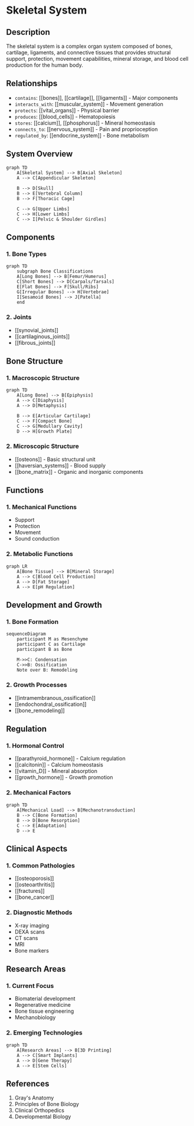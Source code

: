 # Skeletal System

## Description
The skeletal system is a complex organ system composed of bones, cartilage, ligaments, and connective tissues that provides structural support, protection, movement capabilities, mineral storage, and blood cell production for the human body.

## Relationships
- `contains`: [[bones]], [[cartilage]], [[ligaments]] - Major components
- `interacts_with`: [[muscular_system]] - Movement generation
- `protects`: [[vital_organs]] - Physical barrier
- `produces`: [[blood_cells]] - Hematopoiesis
- `stores`: [[calcium]], [[phosphorus]] - Mineral homeostasis
- `connects_to`: [[nervous_system]] - Pain and proprioception
- `regulated_by`: [[endocrine_system]] - Bone metabolism

## System Overview

```mermaid
graph TD
    A[Skeletal System] --> B[Axial Skeleton]
    A --> C[Appendicular Skeleton]
    
    B --> D[Skull]
    B --> E[Vertebral Column]
    B --> F[Thoracic Cage]
    
    C --> G[Upper Limbs]
    C --> H[Lower Limbs]
    C --> I[Pelvic & Shoulder Girdles]
```

## Components

### 1. Bone Types
```mermaid
graph TD
    subgraph Bone Classifications
    A[Long Bones] --> B[Femur/Humerus]
    C[Short Bones] --> D[Carpals/Tarsals]
    E[Flat Bones] --> F[Skull/Ribs]
    G[Irregular Bones] --> H[Vertebrae]
    I[Sesamoid Bones] --> J[Patella]
    end
```

### 2. Joints
- [[synovial_joints]]
- [[cartilaginous_joints]]
- [[fibrous_joints]]

## Bone Structure

### 1. Macroscopic Structure
```mermaid
graph TD
    A[Long Bone] --> B[Epiphysis]
    A --> C[Diaphysis]
    A --> D[Metaphysis]
    
    B --> E[Articular Cartilage]
    C --> F[Compact Bone]
    C --> G[Medullary Cavity]
    D --> H[Growth Plate]
```

### 2. Microscopic Structure
- [[osteons]] - Basic structural unit
- [[haversian_systems]] - Blood supply
- [[bone_matrix]] - Organic and inorganic components

## Functions

### 1. Mechanical Functions
- Support
- Protection
- Movement
- Sound conduction

### 2. Metabolic Functions
```mermaid
graph LR
    A[Bone Tissue] --> B[Mineral Storage]
    A --> C[Blood Cell Production]
    A --> D[Fat Storage]
    A --> E[pH Regulation]
```

## Development and Growth

### 1. Bone Formation
```mermaid
sequenceDiagram
    participant M as Mesenchyme
    participant C as Cartilage
    participant B as Bone
    
    M->>C: Condensation
    C->>B: Ossification
    Note over B: Remodeling
```

### 2. Growth Processes
- [[intramembranous_ossification]]
- [[endochondral_ossification]]
- [[bone_remodeling]]

## Regulation

### 1. Hormonal Control
- [[parathyroid_hormone]] - Calcium regulation
- [[calcitonin]] - Calcium homeostasis
- [[vitamin_D]] - Mineral absorption
- [[growth_hormone]] - Growth promotion

### 2. Mechanical Factors
```mermaid
graph TD
    A[Mechanical Load] --> B[Mechanotransduction]
    B --> C[Bone Formation]
    B --> D[Bone Resorption]
    C --> E[Adaptation]
    D --> E
```

## Clinical Aspects

### 1. Common Pathologies
- [[osteoporosis]]
- [[osteoarthritis]]
- [[fractures]]
- [[bone_cancer]]

### 2. Diagnostic Methods
- X-ray imaging
- DEXA scans
- CT scans
- MRI
- Bone markers

## Research Areas

### 1. Current Focus
- Biomaterial development
- Regenerative medicine
- Bone tissue engineering
- Mechanobiology

### 2. Emerging Technologies
```mermaid
graph TD
    A[Research Areas] --> B[3D Printing]
    A --> C[Smart Implants]
    A --> D[Gene Therapy]
    A --> E[Stem Cells]
```

## References
1. Gray's Anatomy
2. Principles of Bone Biology
3. Clinical Orthopedics
4. Developmental Biology 